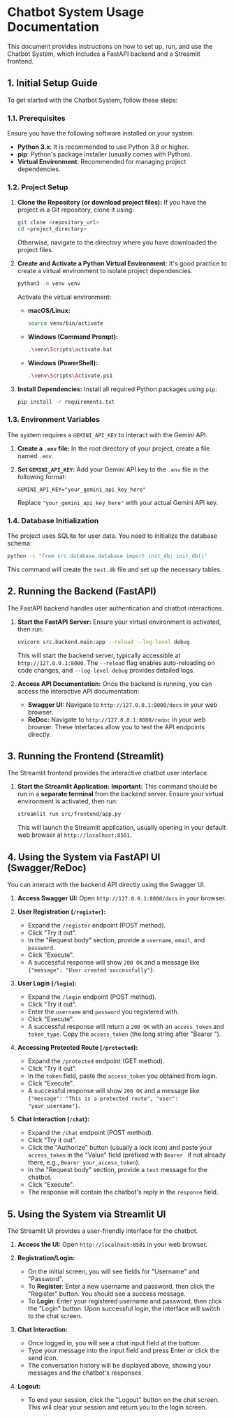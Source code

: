 # Chatbot System Usage Documentation

This document provides instructions on how to set up, run, and use the Chatbot System, which includes a FastAPI backend and a Streamlit frontend.

## 1. Initial Setup Guide

To get started with the Chatbot System, follow these steps:

### 1.1. Prerequisites

Ensure you have the following software installed on your system:

*   **Python 3.x**: It is recommended to use Python 3.8 or higher.
*   **pip**: Python's package installer (usually comes with Python).
*   **Virtual Environment**: Recommended for managing project dependencies.

### 1.2. Project Setup

1.  **Clone the Repository (or download project files):**
    If you have the project in a Git repository, clone it using:
    ```bash
    git clone <repository_url>
    cd <project_directory>
    ```
    Otherwise, navigate to the directory where you have downloaded the project files.

2.  **Create and Activate a Python Virtual Environment:**
    It's good practice to create a virtual environment to isolate project dependencies.
    ```bash
    python3 -m venv venv
    ```
    Activate the virtual environment:
    *   **macOS/Linux:**
        ```bash
        source venv/bin/activate
        ```
    *   **Windows (Command Prompt):**
        ```bash
        .\venv\Scripts\activate.bat
        ```
    *   **Windows (PowerShell):**
        ```bash
        .\venv\Scripts\Activate.ps1
        ```

3.  **Install Dependencies:**
    Install all required Python packages using `pip`:
    ```bash
    pip install -r requirements.txt
    ```

### 1.3. Environment Variables

The system requires a `GEMINI_API_KEY` to interact with the Gemini API.

1.  **Create a `.env` file:**
    In the root directory of your project, create a file named `.env`.

2.  **Set `GEMINI_API_KEY`:**
    Add your Gemini API key to the `.env` file in the following format:
    ```
    GEMINI_API_KEY="your_gemini_api_key_here"
    ```
    Replace `"your_gemini_api_key_here"` with your actual Gemini API key.

### 1.4. Database Initialization

The project uses SQLite for user data. You need to initialize the database schema:

```bash
python -c "from src.database.database import init_db; init_db()"
```
This command will create the `test.db` file and set up the necessary tables.

## 2. Running the Backend (FastAPI)

The FastAPI backend handles user authentication and chatbot interactions.

1.  **Start the FastAPI Server:**
    Ensure your virtual environment is activated, then run:
    ```bash
    uvicorn src.backend.main:app --reload --log-level debug
    ```
    This will start the backend server, typically accessible at `http://127.0.0.1:8000`. The `--reload` flag enables auto-reloading on code changes, and `--log-level debug` provides detailed logs.

2.  **Access API Documentation:**
    Once the backend is running, you can access the interactive API documentation:
    *   **Swagger UI:** Navigate to `http://127.0.0.1:8000/docs` in your web browser.
    *   **ReDoc:** Navigate to `http://127.0.0.1:8000/redoc` in your web browser.
    These interfaces allow you to test the API endpoints directly.

## 3. Running the Frontend (Streamlit)

The Streamlit frontend provides the interactive chatbot user interface.

1.  **Start the Streamlit Application:**
    **Important:** This command should be run in a **separate terminal** from the backend server.
    Ensure your virtual environment is activated, then run:
    ```bash
    streamlit run src/frontend/app.py
    ```
    This will launch the Streamlit application, usually opening in your default web browser at `http://localhost:8501`.

## 4. Using the System via FastAPI UI (Swagger/ReDoc)

You can interact with the backend API directly using the Swagger UI.

1.  **Access Swagger UI:** Open `http://127.0.0.1:8000/docs` in your browser.

2.  **User Registration (`/register`):**
    *   Expand the `/register` endpoint (POST method).
    *   Click "Try it out".
    *   In the "Request body" section, provide a `username`, `email`, and `password`.
    *   Click "Execute".
    *   A successful response will show `200 OK` and a message like `{"message": "User created successfully"}`.

3.  **User Login (`/login`):**
    *   Expand the `/login` endpoint (POST method).
    *   Click "Try it out".
    *   Enter the `username` and `password` you registered with.
    *   Click "Execute".
    *   A successful response will return a `200 OK` with an `access_token` and `token_type`. Copy the `access_token` (the long string after "Bearer ").

4.  **Accessing Protected Route (`/protected`):**
    *   Expand the `/protected` endpoint (GET method).
    *   Click "Try it out".
    *   In the `token` field, paste the `access_token` you obtained from login.
    *   Click "Execute".
    *   A successful response will show `200 OK` and a message like `{"message": "This is a protected route", "user": "your_username"}`.

5.  **Chat Interaction (`/chat`):**
    *   Expand the `/chat` endpoint (POST method).
    *   Click "Try it out".
    *   Click the "Authorize" button (usually a lock icon) and paste your `access_token` in the "Value" field (prefixed with `Bearer ` if not already there, e.g., `Bearer your_access_token`).
    *   In the "Request body" section, provide a `text` message for the chatbot.
    *   Click "Execute".
    *   The response will contain the chatbot's reply in the `response` field.

## 5. Using the System via Streamlit UI

The Streamlit UI provides a user-friendly interface for the chatbot.

1.  **Access the UI:** Open `http://localhost:8501` in your web browser.

2.  **Registration/Login:**
    *   On the initial screen, you will see fields for "Username" and "Password".
    *   To **Register**: Enter a new username and password, then click the "Register" button. You should see a success message.
    *   To **Login**: Enter your registered username and password, then click the "Login" button. Upon successful login, the interface will switch to the chat screen.

3.  **Chat Interaction:**
    *   Once logged in, you will see a chat input field at the bottom.
    *   Type your message into the input field and press Enter or click the send icon.
    *   The conversation history will be displayed above, showing your messages and the chatbot's responses.

4.  **Logout:**
    *   To end your session, click the "Logout" button on the chat screen. This will clear your session and return you to the login screen.
